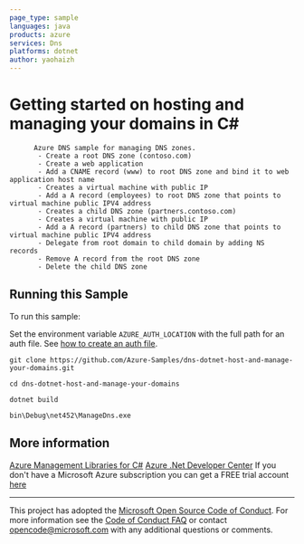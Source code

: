 ```yaml
---
page_type: sample
languages: java
products: azure
services: Dns
platforms: dotnet
author: yaohaizh
---
```


# Getting started on hosting and managing your domains in C# #

          Azure DNS sample for managing DNS zones.
           - Create a root DNS zone (contoso.com)
           - Create a web application
           - Add a CNAME record (www) to root DNS zone and bind it to web application host name
           - Creates a virtual machine with public IP
           - Add a A record (employees) to root DNS zone that points to virtual machine public IPV4 address
           - Creates a child DNS zone (partners.contoso.com)
           - Creates a virtual machine with public IP
           - Add a A record (partners) to child DNS zone that points to virtual machine public IPV4 address
           - Delegate from root domain to child domain by adding NS records
           - Remove A record from the root DNS zone
           - Delete the child DNS zone


## Running this Sample ##

To run this sample:

Set the environment variable `AZURE_AUTH_LOCATION` with the full path for an auth file. See [how to create an auth file](https://github.com/Azure/azure-libraries-for-net/blob/master/AUTH.md).

    git clone https://github.com/Azure-Samples/dns-dotnet-host-and-manage-your-domains.git

    cd dns-dotnet-host-and-manage-your-domains
  
    dotnet build
    
    bin\Debug\net452\ManageDns.exe

## More information ##

[Azure Management Libraries for C#](https://github.com/Azure/azure-sdk-for-net/tree/Fluent)
[Azure .Net Developer Center](https://azure.microsoft.com/en-us/develop/net/)
If you don't have a Microsoft Azure subscription you can get a FREE trial account [here](http://go.microsoft.com/fwlink/?LinkId=330212)

---

This project has adopted the [Microsoft Open Source Code of Conduct](https://opensource.microsoft.com/codeofconduct/). For more information see the [Code of Conduct FAQ](https://opensource.microsoft.com/codeofconduct/faq/) or contact [opencode@microsoft.com](mailto:opencode@microsoft.com) with any additional questions or comments.